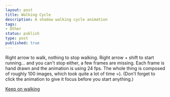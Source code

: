 ```yaml
---
layout: post
title: Walking Cycle
description: A shadow walking cycle animation
tags:
- Other
status: publish
type: post
published: true
---
```

Right arrow to walk, nothing to stop walking. Right arrow + shift to start running... and you can't stop either, a few frames are missing.
Each frame is hand drawn and the animation is using 24 fps. The whole thing is composed of roughly 100 images, which took quite a lot of time =). (Don't forget to click the animation to give it focus before you start anything.)

[Keep on walking](http://code.yannick-lohse.fr/swf/holmes.swf)
